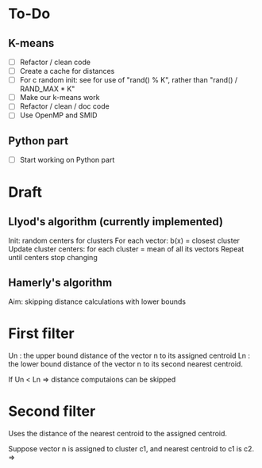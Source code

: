 # To-Do

## K-means

- [ ] Refactor / clean code
- [ ] Create a cache for distances
- [ ] For c random init: see for use of "rand() % K", rather than "rand() / RAND_MAX * K"
- [ ] Make our k-means work
- [ ] Refactor / clean / doc code
- [ ] Use OpenMP and SMID

## Python part

- [ ] Start working on Python part

# Draft

## Llyod's algorithm (currently implemented)

Init: random centers for clusters
For each vector: b(x) = closest cluster
Update cluster centers: for each cluster = mean of all its vectors
Repeat until centers stop changing

## Hamerly's algorithm

Aim: skipping distance calculations with lower bounds

# First filter

Un : the upper bound distance of the vector n to its assigned centroid
Ln : the lower bound distance of the vector n to its second nearest centroid.

If Un < Ln => distance computaions can be skipped

# Second filter

Uses the distance of the nearest centroid to the assigned centroid.

Suppose vector n is assigned to cluster c1, and nearest centroid to c1 is c2.
=> 
